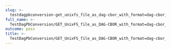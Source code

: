 ```yaml
---
slug: >-
  testdagpbconversion-get_unixfs_file_as_dag-cbor_with_format=dag-cbor_converts_to_the_expected_content-type
full_name: >-
  TestDagPbConversion/GET_UnixFS_file_as_DAG-CBOR_with_format=dag-cbor_converts_to_the_expected_Content-Type
outcome: pass
title: >-
  TestDagPbConversion/GET_UnixFS_file_as_DAG-CBOR_with_format=dag-cbor_converts_to_the_expected_Content-Type
---
```


